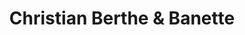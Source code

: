 ---
title: "Christian Berthe & Banette"
url: /saint-jean-de-la-ruelle/christian-berthe-und-banette/
shop: Bäckerei
---